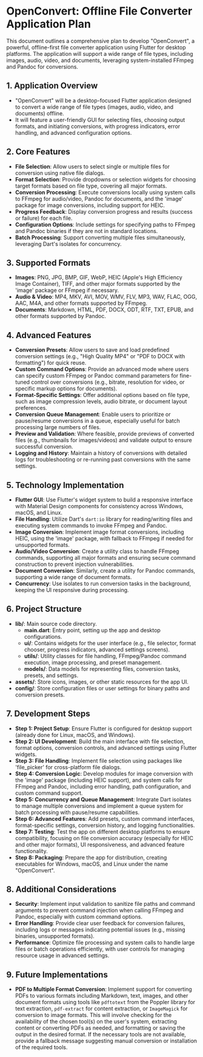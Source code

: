 # OpenConvert: Offline File Converter Application Plan

This document outlines a comprehensive plan to develop "OpenConvert", a powerful, offline-first file converter application using Flutter for desktop platforms. The application will support a wide range of file types, including images, audio, video, and documents, leveraging system-installed FFmpeg and Pandoc for conversions.

## 1. Application Overview

- "OpenConvert" will be a desktop-focused Flutter application designed to convert a wide range of file types (images, audio, video, and documents) offline.
- It will feature a user-friendly GUI for selecting files, choosing output formats, and initiating conversions, with progress indicators, error handling, and advanced configuration options.

## 2. Core Features

- **File Selection**: Allow users to select single or multiple files for conversion using native file dialogs.
- **Format Selection**: Provide dropdowns or selection widgets for choosing target formats based on file type, covering all major formats.
- **Conversion Processing**: Execute conversions locally using system calls to FFmpeg for audio/video, Pandoc for documents, and the 'image' package for image conversions, including support for HEIC.
- **Progress Feedback**: Display conversion progress and results (success or failure) for each file.
- **Configuration Options**: Include settings for specifying paths to FFmpeg and Pandoc binaries if they are not in standard locations.
- **Batch Processing**: Support converting multiple files simultaneously, leveraging Dart's isolates for concurrency.

## 3. Supported Formats

- **Images**: PNG, JPG, BMP, GIF, WebP, HEIC (Apple's High Efficiency Image Container), TIFF, and other major formats supported by the 'image' package or FFmpeg if necessary.
- **Audio & Video**: MP4, MKV, AVI, MOV, WMV, FLV, MP3, WAV, FLAC, OGG, AAC, M4A, and other formats supported by FFmpeg.
- **Documents**: Markdown, HTML, PDF, DOCX, ODT, RTF, TXT, EPUB, and other formats supported by Pandoc.

## 4. Advanced Features

- **Conversion Presets**: Allow users to save and load predefined conversion settings (e.g., "High Quality MP4" or "PDF to DOCX with formatting") for quick reuse.
- **Custom Command Options**: Provide an advanced mode where users can specify custom FFmpeg or Pandoc command parameters for fine-tuned control over conversions (e.g., bitrate, resolution for video, or specific markup options for documents).
- **Format-Specific Settings**: Offer additional options based on file type, such as image compression levels, audio bitrate, or document layout preferences.
- **Conversion Queue Management**: Enable users to prioritize or pause/resume conversions in a queue, especially useful for batch processing large numbers of files.
- **Preview and Validation**: Where feasible, provide previews of converted files (e.g., thumbnails for images/videos) and validate output to ensure successful conversion.
- **Logging and History**: Maintain a history of conversions with detailed logs for troubleshooting or re-running past conversions with the same settings.

## 5. Technology Implementation

- **Flutter GUI**: Use Flutter's widget system to build a responsive interface with Material Design components for consistency across Windows, macOS, and Linux.
- **File Handling**: Utilize Dart's `dart:io` library for reading/writing files and executing system commands to invoke FFmpeg and Pandoc.
- **Image Conversion**: Implement image format conversions, including HEIC, using the 'image' package, with fallback to FFmpeg if needed for unsupported formats.
- **Audio/Video Conversion**: Create a utility class to handle FFmpeg commands, supporting all major formats and ensuring secure command construction to prevent injection vulnerabilities.
- **Document Conversion**: Similarly, create a utility for Pandoc commands, supporting a wide range of document formats.
- **Concurrency**: Use isolates to run conversion tasks in the background, keeping the UI responsive during processing.

## 6. Project Structure

- **lib/**: Main source code directory.
  - **main.dart**: Entry point, setting up the app and desktop configurations.
  - **ui/**: Contains widgets for the user interface (e.g., file selector, format chooser, progress indicators, advanced settings screens).
  - **utils/**: Utility classes for file handling, FFmpeg/Pandoc command execution, image processing, and preset management.
  - **models/**: Data models for representing files, conversion tasks, presets, and settings.
- **assets/**: Store icons, images, or other static resources for the app UI.
- **config/**: Store configuration files or user settings for binary paths and conversion presets.

## 7. Development Steps

- **Step 1: Project Setup**: Ensure Flutter is configured for desktop support (already done for Linux, macOS, and Windows).
- **Step 2: UI Development**: Build the main interface with file selection, format options, conversion controls, and advanced settings using Flutter widgets.
- **Step 3: File Handling**: Implement file selection using packages like 'file_picker' for cross-platform file dialogs.
- **Step 4: Conversion Logic**: Develop modules for image conversion with the 'image' package (including HEIC support), and system calls for FFmpeg and Pandoc, including error handling, path configuration, and custom command support.
- **Step 5: Concurrency and Queue Management**: Integrate Dart isolates to manage multiple conversions and implement a queue system for batch processing with pause/resume capabilities.
- **Step 6: Advanced Features**: Add presets, custom command interfaces, format-specific settings, conversion history, and logging functionalities.
- **Step 7: Testing**: Test the app on different desktop platforms to ensure compatibility, focusing on file conversion accuracy (especially for HEIC and other major formats), UI responsiveness, and advanced feature functionality.
- **Step 8: Packaging**: Prepare the app for distribution, creating executables for Windows, macOS, and Linux under the name "OpenConvert".

## 8. Additional Considerations

- **Security**: Implement input validation to sanitize file paths and command arguments to prevent command injection when calling FFmpeg and Pandoc, especially with custom command options.
- **Error Handling**: Provide clear user feedback for conversion failures, including logs or messages indicating potential issues (e.g., missing binaries, unsupported formats).
- **Performance**: Optimize file processing and system calls to handle large files or batch operations efficiently, with user controls for managing resource usage in advanced settings.

## 9. Future Implementations

- **PDF to Multiple Format Conversion**: Implement support for converting PDFs to various formats including Markdown, text, images, and other document formats using tools like `pdftotext` from the Poppler library for text extraction, `pdf-extract` for content extraction, or `ImageMagick` for conversion to image formats. This will involve checking for the availability of the chosen tool(s) on the user's system, extracting content or converting PDFs as needed, and formatting or saving the output in the desired format. If the necessary tools are not available, provide a fallback message suggesting manual conversion or installation of the required tools.
